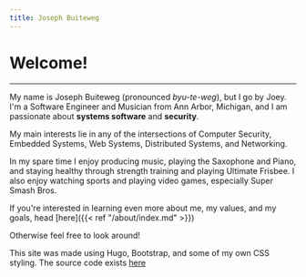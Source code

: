 ```yaml
---
title: Joseph Buiteweg
---
```


# Welcome! 
---

My name is Joseph Buiteweg (pronounced _byu-te-weg_), but I go by Joey. I'm a Software Engineer and Musician from Ann Arbor, Michigan, and I am passionate about **systems software** and **security**. 

My main interests lie in any of the intersections of Computer Security, Embedded Systems, Web Systems, Distributed Systems, and Networking.

In my spare time I enjoy producing music, playing the Saxophone and Piano, and staying healthy through strength training and playing Ultimate Frisbee.
I also enjoy watching sports and playing video games, especially Super Smash Bros.

If you're interested in learning even more about me, my values, and my goals, head [here]({{< ref "/about/index.md" >}})

Otherwise feel free to look around!

This site was made using Hugo, Bootstrap, and some of my own CSS styling. The source code exists [here](https://github.com/joebb97/joebb-website-source)
